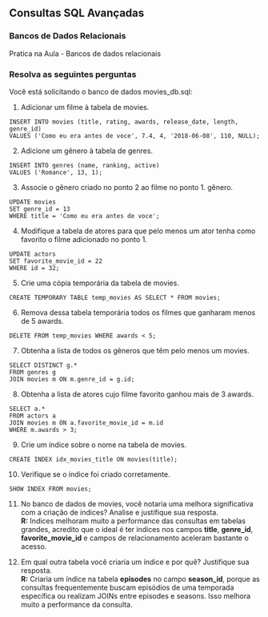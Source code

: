## Consultas SQL Avançadas ##

### Bancos de Dados Relacionais ###
Pratica na Aula - Bancos de dados relacionais

### Resolva as seguintes perguntas ###
Você está solicitando o banco de dados movies_db.sql:

1. Adicionar um filme à tabela de movies.
````
INSERT INTO movies (title, rating, awards, release_date, length, genre_id)
VALUES ('Como eu era antes de voce', 7.4, 4, '2018-06-08', 110, NULL);
````

2. Adicione um gênero à tabela de genres.
```
INSERT INTO genres (name, ranking, active)
VALUES ('Romance', 13, 1);
```

3. Associe o gênero criado no ponto 2 ao filme no ponto 1. gênero.
```
UPDATE movies
SET genre_id = 13
WHERE title = 'Como eu era antes de voce';
```
4. Modifique a tabela de atores para que pelo menos um ator tenha como favorito o filme adicionado no ponto 1.
```
UPDATE actors
SET favorite_movie_id = 22
WHERE id = 32;
```
5. Crie uma cópia temporária da tabela de movies.
```
CREATE TEMPORARY TABLE temp_movies AS SELECT * FROM movies;
```
6. Remova dessa tabela temporária todos os filmes que ganharam menos de 5 awards.
````
DELETE FROM temp_movies WHERE awards < 5;
````
7. Obtenha a lista de todos os gêneros que têm pelo menos um movies.
````
SELECT DISTINCT g.*
FROM genres g
JOIN movies m ON m.genre_id = g.id;
````
8. Obtenha a lista de atores cujo filme favorito ganhou mais de 3 awards.
````
SELECT a.*
FROM actors a
JOIN movies m ON a.favorite_movie_id = m.id
WHERE m.awards > 3;
````
9. Crie um índice sobre o nome na tabela de movies.
````
CREATE INDEX idx_movies_title ON movies(title);
````
10. Verifique se o índice foi criado corretamente.
`````
SHOW INDEX FROM movies;
`````
11. No banco de dados de movies, você notaria uma melhora significativa com a criação de índices? Analise e justifique sua resposta.        
**R:** Indices melhoram muito a performance das consultas em tabelas grandes, acredito que o ideal é ter indices nos campos **title**, **genre_id**, **favorite_movie_id** e campos de relacionamento aceleram bastante o acesso.

12. Em qual outra tabela você criaria um índice e por quê? Justifique sua resposta.     
**R:** Criaria um índice na tabela **episodes** no campo **season_id**, porque as consultas frequentemente buscam episódios de uma temporada específica ou realizam JOINs entre episodes e seasons. Isso melhora muito a performance da consulta.